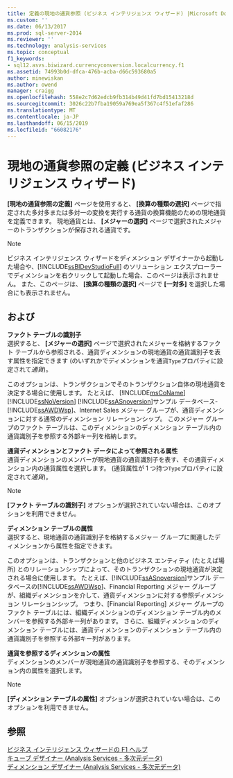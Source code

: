 ```yaml
---
title: 定義の現地の通貨参照 (ビジネス インテリジェンス ウィザード) |Microsoft Docs
ms.custom: ''
ms.date: 06/13/2017
ms.prod: sql-server-2014
ms.reviewer: ''
ms.technology: analysis-services
ms.topic: conceptual
f1_keywords:
- sql12.asvs.biwizard.currencyconversion.localcurrency.f1
ms.assetid: 74993b0d-dfca-476b-acba-d66c593680a5
author: minewiskan
ms.author: owend
manager: craigg
ms.openlocfilehash: 558e2c7d62edcb9fb314b49d41fd7bd15413218d
ms.sourcegitcommit: 3026c22b7fba19059a769ea5f367c4f51efaf286
ms.translationtype: MT
ms.contentlocale: ja-JP
ms.lasthandoff: 06/15/2019
ms.locfileid: "66082176"
---
```

# <a name="define-local-currency-reference-business-intelligence-wizard"></a>現地の通貨参照の定義 (ビジネス インテリジェンス ウィザード)
  **[現地の通貨参照の定義]** ページを使用すると、 **[換算の種類の選択]** ページで指定された多対多または多対一の変換を実行する通貨の換算機能のための現地通貨を定義できます。 現地通貨とは、 **[メジャーの選択]** ページで選択されたメジャーのトランザクションが保存される通貨です。  
  
> [!NOTE]  
>  ビジネス インテリジェンス ウィザードをディメンション デザイナーから起動した場合や、[!INCLUDE[ssBIDevStudioFull](../includes/ssbidevstudiofull-md.md)] のソリューション エクスプローラーでディメンションを右クリックして起動した場合、このページは表示されません。 また、このページは、 **[換算の種類の選択]** ページで **[一対多]** を選択した場合にも表示されません。  
  
## <a name="options"></a>および  
 **ファクト テーブルの識別子**  
 選択すると、 **[メジャーの選択]** ページで選択されたメジャーを格納するファクト テーブルから参照される、通貨ディメンションの現地通貨の通貨識別子を表す属性を指定できます (のいずれかでディメンションを通貨`Type`プロパティに設定されて*通貨*)。  
  
 このオプションは、トランザクションでそのトランザクション自体の現地通貨を決定する場合に使用します。 たとえば、 [!INCLUDE[msCoName](../includes/msconame-md.md)] [!INCLUDE[ssNoVersion](../includes/ssnoversion-md.md)] [!INCLUDE[ssASnoversion](../includes/ssasnoversion-md.md)]サンプル データベース-[!INCLUDE[ssAWDWsp](../includes/ssawdwsp-md.md)]、Internet Sales メジャー グループが、通貨ディメンションに対する通常のディメンション リレーションシップ。 このメジャー グループのファクト テーブルは、このディメンションのディメンション テーブル内の通貨識別子を参照する外部キー列を格納します。  
  
 **通貨ディメンションとファクト データによって参照される属性**  
 通貨ディメンションのメンバーが現地通貨の通貨識別子を表す、その通貨ディメンション内の通貨属性を選択します。 (通貨属性が 1 つ持つ`Type`プロパティに設定されて*通貨*)。  
  
> [!NOTE]  
>  **[ファクト テーブルの識別子]** オプションが選択されていない場合は、このオプションを利用できません。  
  
 **ディメンション テーブルの属性**  
 選択すると、現地通貨の通貨識別子を格納するメジャー グループに関連したディメンションから属性を指定できます。  
  
 このオプションは、トランザクションと他のビジネス エンティティ (たとえば場所) とのリレーションシップによって、そのトランザクションの現地通貨が決定される場合に使用します。 たとえば、[!INCLUDE[ssASnoversion](../includes/ssasnoversion-md.md)]サンプル データベースの[!INCLUDE[ssAWDWsp](../includes/ssawdwsp-md.md)]、Financial Reporting メジャー グループが、組織ディメンションを介して、通貨ディメンションに対する参照ディメンション リレーションシップ。 つまり、[Financial Reporting] メジャー グループのファクト テーブルには、組織ディメンションのディメンション テーブル内のメンバーを参照する外部キー列があります。 さらに、組織ディメンションのディメンション テーブルには、通貨ディメンションのディメンション テーブル内の通貨識別子を参照する外部キー列があります。  
  
 **通貨を参照するディメンションの属性**  
 ディメンションのメンバーが現地通貨の通貨識別子を参照する、そのディメンション内の属性を選択します。  
  
> [!NOTE]  
>  **[ディメンション テーブルの属性]** オプションが選択されていない場合は、このオプションを利用できません。  
  
## <a name="see-also"></a>参照  
 [ビジネス インテリジェンス ウィザードの F1 ヘルプ](business-intelligence-wizard-f1-help.md)   
 [キューブ デザイナー &#40;Analysis Services - 多次元データ&#41;](cube-designer-analysis-services-multidimensional-data.md)   
 [ディメンション デザイナー &#40;Analysis Services - 多次元データ&#41;](dimension-designer-analysis-services-multidimensional-data.md)  
  
  
